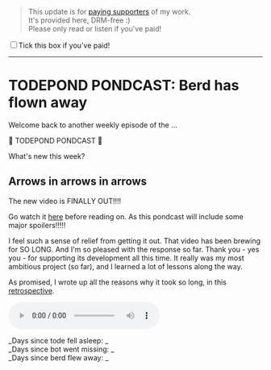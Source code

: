 > This update is for [paying supporters](https://patreon.com/TodePond) of my work.<br>
> It's provided here, DRM-free :)<br>
> Please only read or listen if you've paid!

<input id="paid-checkbox" type="checkbox"><label for="paid-checkbox">Tick this box if you've paid!</label>

<script>
  const key = 'pondcast/paid'
  const paid = localStorage.getItem(key)
  const checkbox = document.getElementById('paid-checkbox')
  if (paid) {
    checkbox.checked = true
  }
  checkbox.addEventListener('change', () => {
    if (checkbox.checked) {
      localStorage.setItem(key, 'true')
    } else {
      localStorage.removeItem(key)
    }
  })
</script>

<hr>

# TODEPOND PONDCAST: Berd has flown away

Welcome back to another weekly episode of the ...

🐸 TODEPOND PONDCAST 🐸

What's new this week?

## Arrows in arrows in arrows

The new video is FINALLY OUT!!!!

Go watch it [here](https://www.youtube.com/watch?v=DNBKdU6XrLY) before reading on. As this pondcast will include some major spoilers!!!!!

I feel such a sense of relief from getting it out. That video has been brewing for SO LONG. And I'm so pleased with the response so far. Thank you - yes you - for supporting its development all this time. It really was my most ambitious project (so far), and I learned a lot of lessons along the way.

As promised, I wrote up all the reasons why it took so long, in this [retrospective]().

<audio controls>
  <source src="1.m4a" type="audio/x-m4a">
</audio>

_Days since tode fell asleep: _<br>
_Days since bot went missing: _<br>
_Days since berd flew away: _
